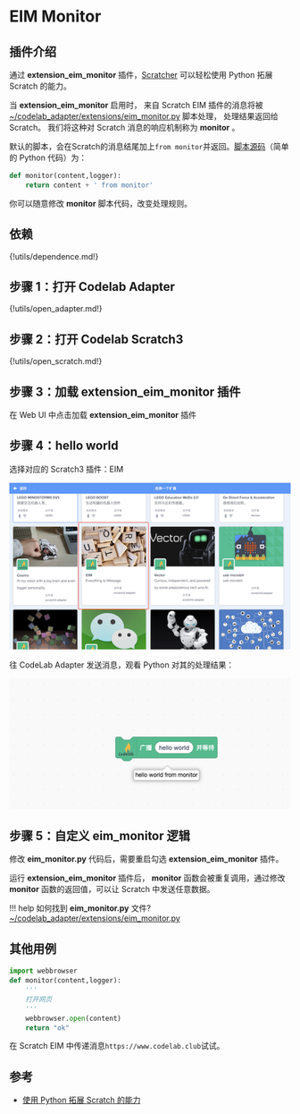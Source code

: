 # EIM Monitor

## 插件介绍

通过 **extension_eim_monitor** 插件，[Scratcher](https://en.scratch-wiki.info/wiki/Scratcher) 可以轻松使用 Python 拓展 Scratch 的能力。

当 **extension_eim_monitor** 启用时， 来自 Scratch EIM 插件的消息将被 [~/codelab_adapter/extensions/eim_monitor.py](/user_guide/FAQ/#_1) 脚本处理， 处理结果返回给 Scratch。 我们将这种对 Scratch 消息的响应机制称为 **monitor** 。

默认的脚本，会在Scratch的消息结尾加上`from monitor`并返回。[脚本源码](https://github.com/CodeLabClub/codelab_adapter_extensions/blob/master/extensions_v2/eim_monitor.py)（简单的 Python 代码）为：

```python
def monitor(content,logger):
    return content + ' from monitor'
```

你可以随意修改 **monitor** 脚本代码，改变处理规则。

## 依赖

{!utils/dependence.md!}

## 步骤 1：打开 Codelab Adapter

{!utils/open_adapter.md!}

## 步骤 2：打开 Codelab Scratch3

{!utils/open_scratch.md!}

## 步骤 3：加载 extension_eim_monitor 插件

在 Web UI 中点击加载 **extension_eim_monitor** 插件

## 步骤 4：hello world

选择对应的 Scratch3 插件：EIM

<img width="600px" src="/img/v2/scratch3_extensions_eim.png"/>

往 CodeLab Adapter 发送消息，观看 Python 对其的处理结果：

<img width="600px" src="/img/v2/scratch_monitor_run.png"/>

## 步骤 5：自定义 eim_monitor 逻辑
修改 **eim_monitor.py** 代码后，需要重启勾选 **extension_eim_monitor** 插件。

运行 **extension_eim_monitor** 插件后， **monitor** 函数会被重复调用，通过修改 **monitor** 函数的返回值，可以让 Scratch 中发送任意数据。

!!! help
    如何找到 **eim_monitor.py** 文件? [~/codelab_adapter/extensions/eim_monitor.py](/user_guide/FAQ/#_1)

## 其他用例
```python
import webbrowser
def monitor(content,logger):
    '''
    打开网页
    '''
    webbrowser.open(content)
    return "ok"
```

在 Scratch EIM 中传递消息`https://www.codelab.club`试试。

## 参考

- [使用 Python 拓展 Scratch 的能力](https://blog.just4fun.site/scratch-adapter-eim-script.html)
